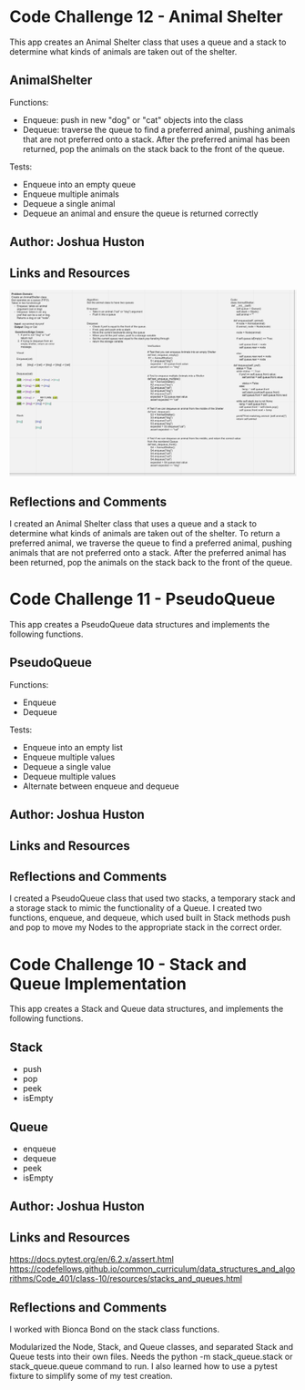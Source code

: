 
# Code Challenge 12 - Animal Shelter

This app creates an Animal Shelter class that uses a queue and a stack to determine what kinds of animals are taken out of the shelter.

## AnimalShelter

Functions:

- Enqueue: push in new "dog" or "cat" objects into the class
- Dequeue: traverse the queue to find a preferred animal, pushing animals that are not preferred onto a stack. After the preferred animal has been returned, pop the animals on the stack back to the front of the queue.

Tests:

- Enqueue into an empty queue
- Enqueue multiple animals
- Dequeue a single animal
- Dequeue an animal and ensure the queue is returned correctly

## Author: Joshua Huston

## Links and Resources

![Whiteboard](/python/img/code-challenge-12.png)

## Reflections and Comments

I created an Animal Shelter class that uses a queue and a stack to determine what kinds of animals are taken out of the shelter. To return a preferred animal, we traverse the queue to find a preferred animal, pushing animals that are not preferred onto a stack. After the preferred animal has been returned, pop the animals on the stack back to the front of the queue.



# Code Challenge 11 - PseudoQueue

This app creates a PseudoQueue data structures and implements the following functions.

## PseudoQueue

Functions:

- Enqueue
- Dequeue

Tests:

- Enqueue into an empty list
- Enqueue multiple values
- Dequeue a single value
- Dequeue multiple values
- Alternate between enqueue and dequeue

## Author: Joshua Huston

## Links and Resources

## Reflections and Comments


I created a PseudoQueue class that used two stacks, a temporary stack and a storage stack to mimic the functionality of a Queue. I created two functions, enqueue, and dequeue, which used built in Stack methods push and pop to move my Nodes to the appropriate stack in the correct order.


# Code Challenge 10 - Stack and Queue Implementation

This app creates a Stack and Queue data structures, and implements the following functions.

## Stack
- push
- pop
- peek
- isEmpty

## Queue

- enqueue
- dequeue
- peek
- isEmpty

## Author: Joshua Huston

## Links and Resources

https://docs.pytest.org/en/6.2.x/assert.html
https://codefellows.github.io/common_curriculum/data_structures_and_algorithms/Code_401/class-10/resources/stacks_and_queues.html

## Reflections and Comments

I worked with Bionca Bond on the stack class functions.

Modularized the Node, Stack, and Queue classes, and separated Stack and Queue tests into their own files. Needs the python -m stack_queue.stack or stack_queue.queue command to run. I also learned how to use a pytest fixture to simplify some of my test creation.


